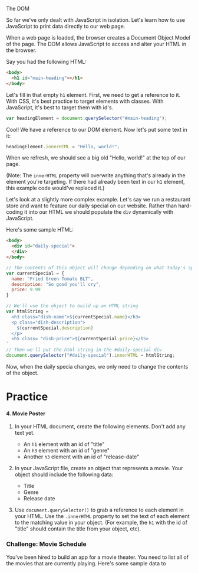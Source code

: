 The DOM

So far we've only dealt with JavaScript in isolation. Let's learn how to use JavaScript to print data directly to our web page. 


When a web page is loaded, the browser creates a Document Object Model of the page. The DOM allows JavaScript to access and alter your HTML in the browser.

Say you had the following HTML:

```html
<body>
  <h1 id="main-heading"></h1>
</body>
```

Let's fill in that empty `h1` element. First, we need to get a reference to it. With CSS, it's best practice to target elements with classes. With JavaScript, it's best to target them with id's. 

```js
var headingElement = document.querySelector("#main-heading");
```

Cool! We have a reference to our DOM element. Now let's put some text in it:
```js
headingElement.innerHTML = "Hello, world!";
```
When we refresh, we should see a big old "Hello, world!" at the top of our page.

(Note: The `innerHTML` property will overwrite anything that's already in the element you're targeting. If there had already been text in our `h1` element, this example code would've replaced it.) 

Let's look at a slightly more complex example. Let's say we run a restaurant store and want to feature our daily special on our website. Rather than hard-coding it into our HTML we should populate the `div` dynamically with JavaScript.

Here's some sample HTML:
```html
<body>
  <div id="daily-special">
  </div>
</body>
```
```js
// The contents of this object will change depending on what today's special is
var currentSpecial = {
  name: "Fried Green Tomato BLT",
  description: "So good you'll cry",
  price: 9.99
}

// We'll use the object to build up an HTML string 
var htmlString = `
  <h3 class="dish-name">${currentSpecial.name}</h3>
  <p class="dish-description">
    ${currentSpecial.description}
  </p>
  <h5 class= "dish-price">${currentSpecial.price}</h5>
`
// Then we'll put the html string in the #daily-special div
document.querySelector("#daily-special").innerHTML = htmlString;
```

Now, when the daily specia changes, we only need to change the contents of the object.

# Practice
#### 4. Movie Poster
1. In your HTML document, create the following elements. Don't add any text yet.
    - An `h1` element with an id of "title"
    - An `h3` element with an id of "genre"
    - Another `h3` element with an id of "release-date"

2. In your JavaScript file, create an object that represents a movie. Your object should include the following data:
    - Title
    - Genre
    - Release date
3. Use `document.querySelector()` to grab a reference to each element in your HTML. Use the `.innerHTML` property to set the text of each element to the matching value in your object. (For example, the `h1` with the id of "title" should contain the title from your object, etc). 

### Challenge: Movie Schedule
You've been hired to build an app for a movie theater. You need to list all of the movies that are currently playing. Here's some sample data to 
